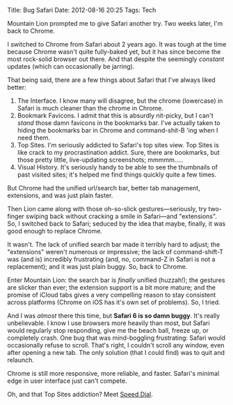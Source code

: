 
Title: Bug Safari
Date: 2012-08-16 20:25
Tags: Tech

Mountain Lion prompted me to give Safari another try. Two weeks later, I'm back to Chrome.

I switched to Chrome from Safari about 2 years ago. It was tough at the time because Chrome wasn't quite fully-baked yet, but it has since become the most rock-solid browser out there. And that despite the seemingly *constant* updates (which can occasionally be jarring).

That being said, there are a few things about Safari that I've always liked better:

1. The Interface. I know many will disagree, but the chrome (lowercase) in Safari is much cleaner than the chrome in Chrome. 
2. Bookmark Favicons. I admit that this is absurdly nit-picky, but I can't *stand* those damn favicons in the bookmarks bar. I've actually taken to hiding the bookmarks bar in Chrome and command-shit-B 'ing when I need them.
3. Top Sites. I'm seriously addicted to Safari's top sites view. Top Sites is like crack to my procrastination addict. Sure, there are bookmarks, but those pretty little, live-updating screenshots; mmmmm.....
4. Visual History. It's seriously handy to be able to see the thumbnails of past visited sites; it's helped me find things quickly quite a few times.

But Chrome had the unified url/search bar, better tab management, extensions, and was just plain faster. 

Then Lion came along with those oh-so-slick gestures—seriously, try two-finger swiping back without cracking a smile in Safari—and "extensions". So, I switched back to Safari; seduced by the idea that maybe, finally, it was good enough to replace Chrome.

It wasn't. The lack of unified search bar made it terribly hard to adjust; the "extensions" weren't numerous or impressive; the lack of command-shift-T was (and is) incredibly frustrating (and, no, command-Z in Safari is not a replacement); and it was just plain buggy. So, back to Chrome.

Enter Mountain Lion: the search bar is *finally* unified  (huzzah!); the gestures are slicker than ever; the extension support is a bit more mature; and the promise of iCloud tabs gives a very compelling reason to stay consistent across platforms (Chrome on iOS has it's own set of problems). So, I tried.

And I was *almost* there this time, but **Safari 6 is so damn buggy**. It's really unbelievable. I know I use browsers more heavily than most, but Safari would regularly stop responding, give me the beach ball, freeze up, or completely crash. One bug that was mind-boggling frustrating: Safari would occasionally refuse to scroll. That's right, I couldn't scroll any window, even after opening a new tab. The only solution (that I could find) was to quit and relaunch.

Chrome is still more responsive, more reliable, and faster. Safari's minimal edge in user interface just can't compete.

Oh, and that Top Sites addiction? Meet [Speed Dial](https://chrome.google.com/webstore/detail/dgpdioedihjhncjafcpgbbjdpbbkikmi).

